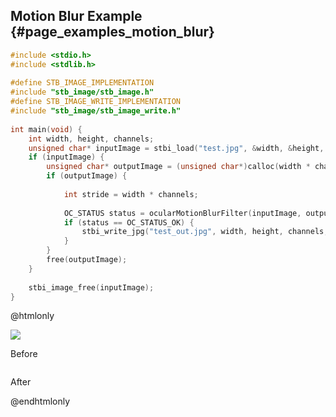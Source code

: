 ## Motion Blur Example {#page_examples_motion_blur}

```c
#include <stdio.h>  
#include <stdlib.h>  
  
#define STB_IMAGE_IMPLEMENTATION  
#include "stb_image/stb_image.h"  
#define STB_IMAGE_WRITE_IMPLEMENTATION  
#include "stb_image/stb_image_write.h"  
  
int main(void) {  
    int width, height, channels;  
    unsigned char* inputImage = stbi_load("test.jpg", &width, &height, &channels, 0);  
    if (inputImage) {  
        unsigned char* outputImage = (unsigned char*)calloc(width * channels * height * sizeof(unsigned char), 1);  
        if (outputImage) {  
  
            int stride = width * channels;  
  
            OC_STATUS status = ocularMotionBlurFilter(inputImage, outputImage, width, height, stride, 60, 70);
            if (status == OC_STATUS_OK) {
                stbi_write_jpg("test_out.jpg", width, height, channels, outputImage, 100);  
            }
        }  
        free(outputImage);  
    }  
  
    stbi_image_free(inputImage);  
}
```

@htmlonly
<div class="sample-images">
    <div class="img-with-text">
        <img src="motion_blur.jpg"/>
        <p>Before</p>
    </div>
    <div class="img-with-text">
        <img src="motion_blur_out.jpg" alt=""/>
        <p>After</p>
    </div>
</div>
@endhtmlonly